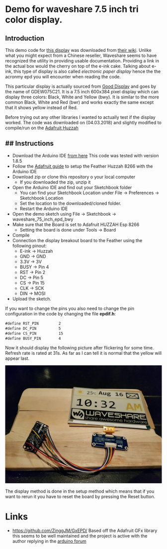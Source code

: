# Demo for waveshare 7.5 inch tri color display.

## Introduction
This demo code for [this display](https://www.waveshare.com/7.5inch-e-paper-hat-c.htm) was downloaded from [their wiki](https://www.waveshare.com/wiki/File:7.5inch_e-paper_hat_b_code.7z).
Unlike what you might expect from a Chinese reseller, Waveshare seems to have recognized the utility in providing usable documentation. Providing a link in the actual box would the cherry on top of the e-ink cake. Talking about e-ink, this type of display is also called *electronic paper display* hence the the acronmy epd you will encounter when reading the code.

This particular display is actually sourced from [Good Display]() and goes by the name of GDEW075C21. It is a 7.5 inch 600x384 pixel display which can display three colors: Black, White and Yellow (bwy). It is similar to the more common Black, White and Red (bwr) and works exactly the same except that it shows yellow instead of Red.

Before trying out any other libraries I wanted to actually test if the display worked. The code was downloaded on (04.03.2018) and slightly modified to compile/run on the [Adafruit Huzzah](https://learn.adafruit.com/adafruit-feather-huzzah-esp8266)


## ## Instructions

* Download the Arduino IDE [from here]() This code was tested with version 1.8.5
* Follow the [Adafruit guide]() to setup the Feather Huzzah 8266 with the Arduino IDE
* Download zip or clone this repository o your local computer
    - If you downloaded the zip, unzip it
* Open the Arduino IDE and find out your Sketchbook folder
    - You can find your Sketchbook Location under File -> Preferences -> Sketchbook Location
    - Set the location to the downloaded/cloned folder.
    - Restart the Arduino IDE
* Open the demo sketch using File -> Sketchbook -> waveshare_75_inch_epd_bwy
* Make sure that the Board is set to Adafruit HUZZAH Esp 8266 
    - Setting the board is done under Tools -> Board
* Compile
* Connection the display breakout board to the Feather using the following pinout:
    - E-ink -> Huzzah
    - GND   -> GND
    - 3.3V  -> 3V
    - BUSY  -> Pin 4
    - RST   -> Pin 2
    - DC    -> Pin 5
    - CS    -> Pin 15
    - CLK   -> SCK
    - DIN   -> MOSI
* Upload the sketch.


If you want to change the pins you also need to change the pin configuration in the code by changing the file **epdif.h**:

```
#define RST_PIN         2
#define DC_PIN          5
#define CS_PIN          15
#define BUSY_PIN        4
```


Now it should display the following picture after flickering for some time. Refresh rate is rated at 31s. As far as I can tell it is normal that the yellow will appear last.

![Display](/res/display.png?raw=true "Adafruit Huzzah 8266 + 7.5 e-ink")

The display method is done in the setup method which means that if you want to rerun it you have to reset the board by pressing the Reset button.

# Links

* https://github.com/ZinggJM/GxEPD/ Based off the Adafruit GFx library this seems to be well maintained and the project is active with the author replying in the [arduino forum](http://forum.arduino.cc/index.php?topic=487007.0)